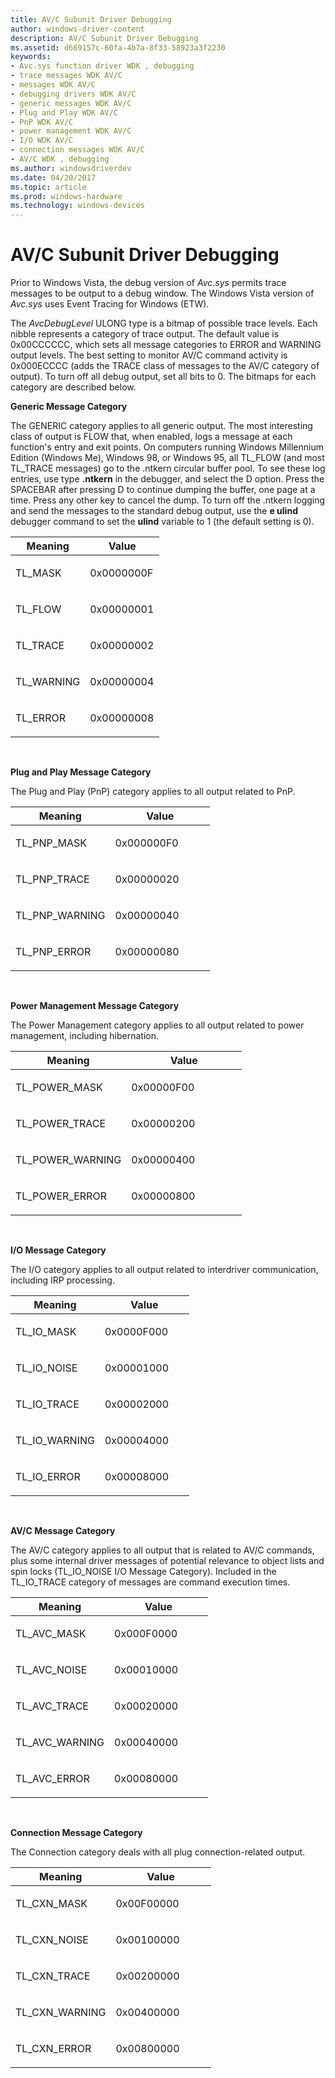 ```yaml
---
title: AV/C Subunit Driver Debugging
author: windows-driver-content
description: AV/C Subunit Driver Debugging
ms.assetid: d669157c-60fa-4b7a-8f33-58923a3f2230
keywords:
- Avc.sys function driver WDK , debugging
- trace messages WDK AV/C
- messages WDK AV/C
- debugging drivers WDK AV/C
- generic messages WDK AV/C
- Plug and Play WDK AV/C
- PnP WDK AV/C
- power management WDK AV/C
- I/O WDK AV/C
- connection messages WDK AV/C
- AV/C WDK , debugging
ms.author: windowsdriverdev
ms.date: 04/20/2017
ms.topic: article
ms.prod: windows-hardware
ms.technology: windows-devices
---
```


# AV/C Subunit Driver Debugging





Prior to Windows Vista, the debug version of *Avc.sys* permits trace messages to be output to a debug window. The Windows Vista version of *Avc.sys* uses Event Tracing for Windows (ETW).

The *AvcDebugLevel* ULONG type is a bitmap of possible trace levels. Each nibble represents a category of trace output. The default value is 0x00CCCCCC, which sets all message categories to ERROR and WARNING output levels. The best setting to monitor AV/C command activity is 0x000ECCCC (adds the TRACE class of messages to the AV/C category of output). To turn off all debug output, set all bits to 0. The bitmaps for each category are described below.

**Generic Message Category**

The GENERIC category applies to all generic output. The most interesting class of output is FLOW that, when enabled, logs a message at each function's entry and exit points. On computers running Windows Millennium Edition (Windows Me), Windows 98, or Windows 95, all TL\_FLOW (and most TL\_TRACE messages) go to the .ntkern circular buffer pool. To see these log entries, use type **.ntkern** in the debugger, and select the D option. Press the SPACEBAR after pressing D to continue dumping the buffer, one page at a time. Press any other key to cancel the dump. To turn off the .ntkern logging and send the messages to the standard debug output, use the **e ulind** debugger command to set the **ulind** variable to 1 (the default setting is 0).

<table>
<colgroup>
<col width="50%" />
<col width="50%" />
</colgroup>
<thead>
<tr class="header">
<th>Meaning</th>
<th>Value</th>
</tr>
</thead>
<tbody>
<tr class="odd">
<td><p>TL_MASK</p></td>
<td><p>0x0000000F</p></td>
</tr>
<tr class="even">
<td><p>TL_FLOW</p></td>
<td><p>0x00000001</p></td>
</tr>
<tr class="odd">
<td><p>TL_TRACE</p></td>
<td><p>0x00000002</p></td>
</tr>
<tr class="even">
<td><p>TL_WARNING</p></td>
<td><p>0x00000004</p></td>
</tr>
<tr class="odd">
<td><p>TL_ERROR</p></td>
<td><p>0x00000008</p></td>
</tr>
</tbody>
</table>

 

**Plug and Play Message Category**

The Plug and Play (PnP) category applies to all output related to PnP.

<table>
<colgroup>
<col width="50%" />
<col width="50%" />
</colgroup>
<thead>
<tr class="header">
<th>Meaning</th>
<th>Value</th>
</tr>
</thead>
<tbody>
<tr class="odd">
<td><p>TL_PNP_MASK</p></td>
<td><p>0x000000F0</p></td>
</tr>
<tr class="even">
<td><p>TL_PNP_TRACE</p></td>
<td><p>0x00000020</p></td>
</tr>
<tr class="odd">
<td><p>TL_PNP_WARNING</p></td>
<td><p>0x00000040</p></td>
</tr>
<tr class="even">
<td><p>TL_PNP_ERROR</p></td>
<td><p>0x00000080</p></td>
</tr>
</tbody>
</table>

 

**Power Management Message Category**

The Power Management category applies to all output related to power management, including hibernation.

<table>
<colgroup>
<col width="50%" />
<col width="50%" />
</colgroup>
<thead>
<tr class="header">
<th>Meaning</th>
<th>Value</th>
</tr>
</thead>
<tbody>
<tr class="odd">
<td><p>TL_POWER_MASK</p></td>
<td><p>0x00000F00</p></td>
</tr>
<tr class="even">
<td><p>TL_POWER_TRACE</p></td>
<td><p>0x00000200</p></td>
</tr>
<tr class="odd">
<td><p>TL_POWER_WARNING</p></td>
<td><p>0x00000400</p></td>
</tr>
<tr class="even">
<td><p>TL_POWER_ERROR</p></td>
<td><p>0x00000800</p></td>
</tr>
</tbody>
</table>

 

**I/O Message Category**

The I/O category applies to all output related to interdriver communication, including IRP processing.

<table>
<colgroup>
<col width="50%" />
<col width="50%" />
</colgroup>
<thead>
<tr class="header">
<th>Meaning</th>
<th>Value</th>
</tr>
</thead>
<tbody>
<tr class="odd">
<td><p>TL_IO_MASK</p></td>
<td><p>0x0000F000</p></td>
</tr>
<tr class="even">
<td><p>TL_IO_NOISE</p></td>
<td><p>0x00001000</p></td>
</tr>
<tr class="odd">
<td><p>TL_IO_TRACE</p></td>
<td><p>0x00002000</p></td>
</tr>
<tr class="even">
<td><p>TL_IO_WARNING</p></td>
<td><p>0x00004000</p></td>
</tr>
<tr class="odd">
<td><p>TL_IO_ERROR</p></td>
<td><p>0x00008000</p></td>
</tr>
</tbody>
</table>

 

**AV/C Message Category**

The AV/C category applies to all output that is related to AV/C commands, plus some internal driver messages of potential relevance to object lists and spin locks (TL\_IO\_NOISE I/O Message Category). Included in the TL\_IO\_TRACE category of messages are command execution times.

<table>
<colgroup>
<col width="50%" />
<col width="50%" />
</colgroup>
<thead>
<tr class="header">
<th>Meaning</th>
<th>Value</th>
</tr>
</thead>
<tbody>
<tr class="odd">
<td><p>TL_AVC_MASK</p></td>
<td><p>0x000F0000</p></td>
</tr>
<tr class="even">
<td><p>TL_AVC_NOISE</p></td>
<td><p>0x00010000</p></td>
</tr>
<tr class="odd">
<td><p>TL_AVC_TRACE</p></td>
<td><p>0x00020000</p></td>
</tr>
<tr class="even">
<td><p>TL_AVC_WARNING</p></td>
<td><p>0x00040000</p></td>
</tr>
<tr class="odd">
<td><p>TL_AVC_ERROR</p></td>
<td><p>0x00080000</p></td>
</tr>
</tbody>
</table>

 

**Connection Message Category**

The Connection category deals with all plug connection-related output.

<table>
<colgroup>
<col width="50%" />
<col width="50%" />
</colgroup>
<thead>
<tr class="header">
<th>Meaning</th>
<th>Value</th>
</tr>
</thead>
<tbody>
<tr class="odd">
<td><p>TL_CXN_MASK</p></td>
<td><p>0x00F00000</p></td>
</tr>
<tr class="even">
<td><p>TL_CXN_NOISE</p></td>
<td><p>0x00100000</p></td>
</tr>
<tr class="odd">
<td><p>TL_CXN_TRACE</p></td>
<td><p>0x00200000</p></td>
</tr>
<tr class="even">
<td><p>TL_CXN_WARNING</p></td>
<td><p>0x00400000</p></td>
</tr>
<tr class="odd">
<td><p>TL_CXN_ERROR</p></td>
<td><p>0x00800000</p></td>
</tr>
</tbody>
</table>

 

 

 




